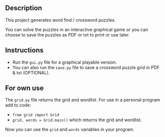 ## Description

This project generates word find / crossword puzzles.

You can solve the puzzles in an interactive graphical game or 
you can choose to save the puzzles as PDF or txt to print or use later.

## Instructions

- Run the `gui.py` file for a graphical playable version.
- You can also run the `save.py` file to save a crossword puzzle grid in PDF & txt (OPTIONAL).


## For own use
The `grid.py` file returns the grid and wordlist. For use in a personal program add to code:

- `from grid import Grid`
- `grid, words = Grid.main()` which returns the grid and wordlist.

Now you can use the `grid` and `words` variables in your program.    
